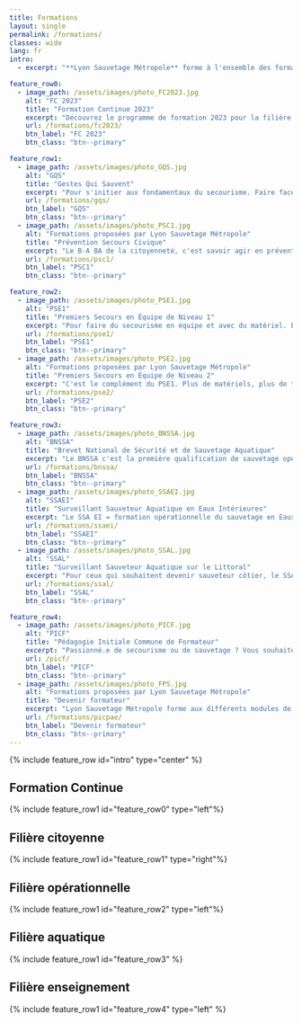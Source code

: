 ```yaml
---
title: Formations
layout: single
permalink: /formations/
classes: wide
lang: fr
intro:
  - excerpt: "**Lyon Sauvetage Métropole** forme à l'ensemble des formations de sécurité civile en partenariat avec le Centre Départemental de Formation du Rhône de la Fération Professionnelle des Maîtres-Nageurs Sauveteurs : [ALMNS](https://www.aleaumns.com/)"

feature_row0:
  - image_path: /assets/images/photo_FC2023.jpg
    alt: "FC 2023"
    title: "Formation Continue 2023"
    excerpt: "Découvrez le programme de formation 2023 pour la filière citoyenne, opérationnelle et d'enseignement. Les dernières modifications à mettre en oeuvre dès que possible pour être à jour des dernières recommandations."
    url: /formations/fc2023/
    btn_label: "FC 2023"
    btn_class: "btn--primary"

feature_row1:
  - image_path: /assets/images/photo_GQS.jpg
    alt: "GQS"
    title: "Gestes Qui Sauvent"
    excerpt: "Pour s'initier aux fondamentaux du secourisme. Faire face à une victime inconsciente, qui ne respire plus, qui saigne abondamment... Il ne faut que 2h pour sauver une vie. N'hésitez plus, inscrivez-vous !"
    url: /formations/gqs/
    btn_label: "GQS"
    btn_class: "btn--primary"
  - image_path: /assets/images/photo_PSC1.jpg
    alt: "Formations proposées par Lyon Sauvetage Métropole"
    title: "Prévention Secours Civique"
    excerpt: "Le B-A BA de la citoyenneté, c'est savoir agir en prévention et en premiers secours pour tous et par tous. Le PSC1 est la formation idoine pour les situations de premiers secours et leur prévention. N'hésitez plus, inscrivez-vous !"
    url: /formations/psc1/
    btn_label: "PSC1"
    btn_class: "btn--primary"

feature_row2:
  - image_path: /assets/images/photo_PSE1.jpg
    alt: "PSE1"
    title: "Premiers Secours en Équipe de Niveau 1"
    excerpt: "Pour faire du secourisme en équipe et avec du matériel. Première formation professionnelle dès 16 ans. Prérequis du BNSSA et du PSE2."
    url: /formations/pse1/
    btn_label: "PSE1"
    btn_class: "btn--primary"
  - image_path: /assets/images/photo_PSE2.jpg
    alt: "Formations proposées par Lyon Sauvetage Métropole"
    title: "Premiers Secours en Équipe de Niveau 2"
    excerpt: "C'est le complément du PSE1. Plus de matériels, plus de techniques pour plus de plaisir. Le **PSE2** c'est savoir gérer toujours plus de situations toujours plus complexes."
    url: /formations/pse2/
    btn_label: "PSE2"
    btn_class: "btn--primary"

feature_row3:
  - image_path: /assets/images/photo_BNSSA.jpg
    alt: "BNSSA"
    title: "Brevet National de Sécurité et de Sauvetage Aquatique"
    excerpt: "Le BNSSA c'est la première qualification de sauvetage opérationnel. Pour surveiller piscine et plan d'eau naturel en saison ou à l'année. Un premier job ou un premier pas dans une reconversion passez votre BNSSA."
    url: /formations/bnssa/
    btn_label: "BNSSA"
    btn_class: "btn--primary"
  - image_path: /assets/images/photo_SSAEI.jpg
    alt: "SSAEI"
    title: "Surveillant Sauveteur Aquatique en Eaux Intérieures"
    excerpt: "Le SSA EI = formation opérationnelle du sauvetage en Eaux Intérieures. Utiliser des matériels et des techniques dédiés aux milieux et aux conditions variées du sauvetage aquatique en lac et rivières."
    url: /formations/ssaei/
    btn_label: "SSAEI"
    btn_class: "btn--primary"
  - image_path: /assets/images/photo_SSAL.jpg
    alt: "SSAL"
    title: "Surveillant Sauveteur Aquatique sur le Littoral"
    excerpt: "Pour ceux qui souhaitent devenir sauveteur côtier, le SSAL est la formation la plus complête et adaptée à l'activité de sauveteur en mer. Associé à la mention elle vous ouvrira les portes de tous secteurs d'intervention littoral."
    url: /formations/ssal/
    btn_label: "SSAL"
    btn_class: "btn--primary"

feature_row4:
  - image_path: /assets/images/photo_PICF.jpg
    alt: "PICF"
    title: "Pédagogie Initiale Commune de Formateur"
    excerpt: "Passionné.e de secourisme ou de sauvetage ? Vous souhaitez transmettre vos savoirs et compétences ? Formez vous à la pédagogie en passant le tronc commun de toutes les formations de formateurs de la sécurité civile."
    url: /picf/
    btn_label: "PICF"
    btn_class: "btn--primary"
  - image_path: /assets/images/photo_FPS.jpg
    alt: "Formations proposées par Lyon Sauvetage Métropole"
    title: "Devenir formateur"
    excerpt: "Lyon Sauvetage Métropole forme aux différents modules de pédagogie appliquée en secourisme et sauvetage. Pour devenir formateur et transmettre les bons reflexes et les meilleurs gestes efficacement."
    url: /formations/picpae/
    btn_label: "Devenir formateur"
    btn_class: "btn--primary"
---
```




{% include feature_row id="intro" type="center" %}

## Formation Continue
{% include feature_row1 id="feature_row0" type="left"%}

<a name="filiereCitoyenne"></a>

## Filière citoyenne
{% include feature_row1 id="feature_row1" type="right"%}

<a name="filiereOperationnelle"></a>

## Filière opérationnelle
{% include feature_row1 id="feature_row2" type="left"%}

<a name="filiereAquatique"></a>

## Filière aquatique
{% include feature_row1 id="feature_row3" %}

<a name="filiereEnseignement"></a>

## Filière enseignement
{% include feature_row1 id="feature_row4" type="left" %}